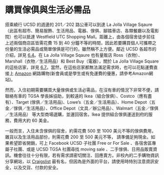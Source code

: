 # 購買傢俱與生活必需品

搭乘繞行 UCSD 的週邊的 201／202 路公車可以到達 La Jolla Village Sqaure（此區有超市、簡易服飾、生活用品、電器、傢俱、腳踏車店、各類餐廳以及電影院）也可以抵達 Westfield UTC Shopping Mall。距離上，由各個宿舍徒步前往上述兩個商店區皆需花費 15 到 40 分鐘不等的時間，因此若要購買個人可攜帶之份量的生活必需品或簡單傢俱是可行的，雖然稱不上方便。鄰近 UCSD 各超市的介紹，詳見 [6.4](gou_mai_jia_ju_yu_sheng_huo_bi_xu_pin.md)。在 La Jolla Village Sqaure 也有量販店 Ross（衣物）、Marshall（衣物／生活用品）和 Best Buy（電器），關於 La Jolla Village Square 的這些店家，詳見 [6.7](gou_mai_jia_ju_yu_sheng_huo_bi_xu_pin.md)。當然，在這些店家都無法滿足需求時，也可以花點運費直接上 [Amazon](http://www.amazon.com/) 網路購物\(新會員或是學生或有免運費的優惠，請參考Amazon網站\)。

然而，入住初期需要購買大量傢俱或生活必需品，在沒有車的情況下非常不便，請聯絡有車的 TGSA 學長姊協助，到較遠的 Ikea（組合傢俱）、Costco（應有盡有）、Target \(傢俱／生活用品\)、Lowe’s（五金／生活用品）、Home Depot（五金／傢俱／生活用品）、Office Depot（文具／辦公用品）、Walmart（五金／傢俱／生活用品） 等大型商場選購，並運回宿舍。Ikea 提供組合傢俱運送到府的服務，費用大約 60 美金。

一般而言，入住未含傢俱的宿舍，約需花費 500 至 1000 美元不等的傢俱費用，雜貨以及生活用品部份，則需花費 200 至 500 美元不等， 請準備足夠現金。如果希望節省開銷，可上 Facebook UCSD 子社團 Free or For Sale 、各宿舍區專屬子社團、或是 UCSD TGSA 社團尋找 moving sale 、二手傢俱、日用品販賣資訊。機會往往十分有限，若有需求請密切關注、回應賣方。非校內的二手購物資訊分享網站，以 [Craigslist](http://sandiego.craigslist.org/) 最有名，但因為是外面的平台，請使用時特別注意資訊安全，以及交貨、付款的安全。

